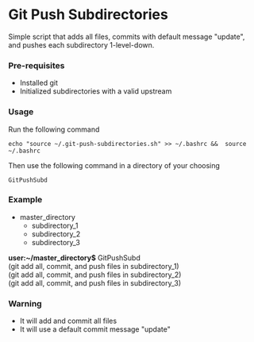 # Git Push Subdirectories

Simple script that adds all files, commits with default message "update", and pushes each subdirectory 1-level-down.

### Pre-requisites
* Installed git
* Initialized subdirectories with a valid upstream

### Usage

Run the following command

``` echo "source ~/.git-push-subdirectories.sh" >> ~/.bashrc &&  source ~/.bashrc ```

Then use the following command in a directory of your choosing

``` GitPushSubd ```


### Example
* master_directory  
  + subdirectory_1  
  + subdirectory_2  
  + subdirectory_3  

**user:~/master_directory$** GitPushSubd  
(git add all, commit, and push files in subdirectory_1)  
(git add all, commit, and push files in subdirectory_2)  
(git add all, commit, and push files in subdirectory_3)  

### Warning
* It will add and commit all files
* It will use a default commit message "update"
